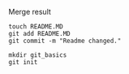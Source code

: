 Merge result
```
touch README.MD
git add README.MD
git commit -m "Readme changed."

mkdir git_basics
git init

```
